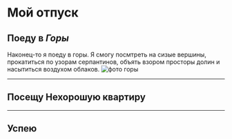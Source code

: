 # Мой отпуск

## Поеду в *Горы*
Наконец-то я поеду в горы. Я смогу посмтреть на сизые вершины, прокатиться по узорам серпантинов, объять взором просторы долин и насытиться воздухом облаков.
![фото горы](trip.jpg)

---
## Посещу  **Нехорошую квартиру**

---
## Успею